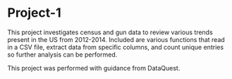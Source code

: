 # Project-1

This project investigates census and gun data to review various trends present in the US from 2012-2014. Included are various functions that read in a CSV file, extract data from specific columns, and count unique entries so further analysis can be performed.

This project was performed with guidance from DataQuest.
